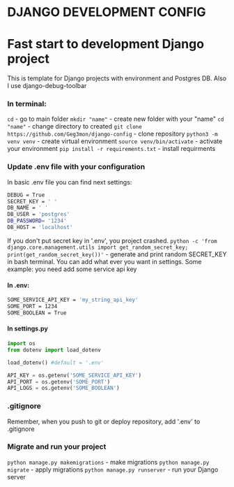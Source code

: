 # DJANGO DEVELOPMENT CONFIG #

# Fast start to development Django project
This is template for Django projects with environment and Postgres DB.
Also I use django-debug-toolbar

### In terminal:
`cd` - go to main folder
`mkdir "name"` - create new folder with your "name"
`cd "name"` - change directory to created
`git clone https://github.com/Geg3mon/django-config` - clone repository
`python3 -m venv venv` - create virtual environment
`source venv/bin/activate` - activate your environment
`pip install -r requirements.txt` - install requirments

### Update .env file with your configuration
In basic .env file you can find next settings:
```bash
DEBUG = True
SECRET_KEY = ' '
DB_NAME = ' '
DB_USER = 'postgres'
DB_PASSWORD= '1234'
DB_HOST = 'localhost'
```
If you don't put secret key in '.env', you project crashed.
`python -c 'from django.core.management.utils import get_random_secret_key; print(get_random_secret_key())'` - generate and print random SECRET_KEY in bash terminal.
You can add what ever you want in settings.
Some example: you need add some service api key

#### In .env:
```bash
SOME_SERVICE_API_KEY = 'my_string_api_key'
SOME_PORT = 1234
SOME_BOOLEAN = True
```
#### In settings.py
```python
import os
from dotenv import load_dotenv

load_dotenv() #default = '.env'

API_KEY = os.getenv('SOME_SERVICE_API_KEY')
API_PORT = os.getenv('SOME_PORT')
API_LOGS = os.getenv('SOME_BOOLEAN')
```
### .gitignore
Remember, when you push to git or deploy repository, add '.env' to .gitignore

### Migrate and run your project
`python manage.py makemigrations` - make migrations
`python manage.py migrate` - apply migrations
`python manage.py runserver` - run your Django server
